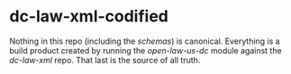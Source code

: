 # dc-law-xml-codified

Nothing in this repo (including the _schemas_) is canonical. Everything is a
build product created by running the _open-law-us-dc_ module against
the _dc-law-xml_ repo. That last is the source of all truth.
